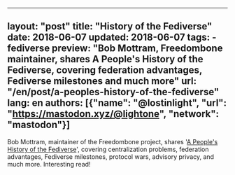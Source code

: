 
---
layout: "post"
title: "History of the Fediverse"
date: 2018-06-07
updated: 2018-06-07
tags:
    - fediverse
preview: "Bob Mottram, Freedombone maintainer, shares A People's History of the Fediverse, covering federation advantages, Fediverse milestones and much more"
url: "/en/post/a-peoples-history-of-the-fediverse"
lang: en
authors: [{"name": "@lostinlight", "url": "https://mastodon.xyz/@lightone", "network": "mastodon"}]
---

Bob Mottram, maintainer of the Freedombone project, shares '[A People's History of the Fediverse](https://wiki.freedombone.net/view/welcome-visitors/view/a-peoples-history-of-the-fediverse/view/introduction)', covering centralization problems, federation advantages, Fediverse milestones, protocol wars, advisory privacy, and much more. Interesting read!
